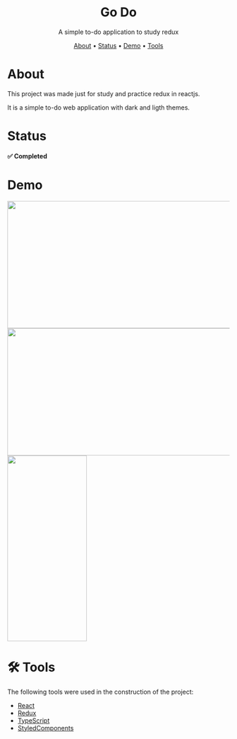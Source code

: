<h1 align="center">Go Do</h1>
<p align="center">A simple to-do application to study redux</p>

<p align="center">
 <a href="#about">About</a> •
 <a href="#status">Status</a> •
 <a href="#demo">Demo</a> • 
 <a href="#-tools">Tools</a>
</p>

# About
<p align="left">This project was made just for study and practice redux in reactjs.</p>
<p align="left">It is a simple to-do web application with dark and ligth themes.</p>


# Status
<h4 align="left"> 
	✅ Completed
</h4>

# Demo

<img src="https://media1.giphy.com/media/zPHaOU19MhdGl1v0AX/giphy.gif?cid=790b76119bf46f730e5b0c6a336bde0198f68dcfd7ba8c21&rid=giphy.gif&ct=g" width="512" height="288"/>
<img src="https://user-images.githubusercontent.com/43152315/148090398-838e3c3c-6178-4fa3-b01a-f03ed557956b.gif" width="512" height="288"/>
<img src="https://user-images.githubusercontent.com/43152315/148090749-5ae221bb-2f05-49cc-b36c-ac65f072311b.gif" width="180" height="420"/>

# 🛠 Tools

The following tools were used in the construction of the project:

- [React](https://pt-br.reactjs.org/)
- [Redux](https://redux.js.org/)
- [TypeScript](https://www.typescriptlang.org/)
- [StyledComponents](https://styled-components.com/)
